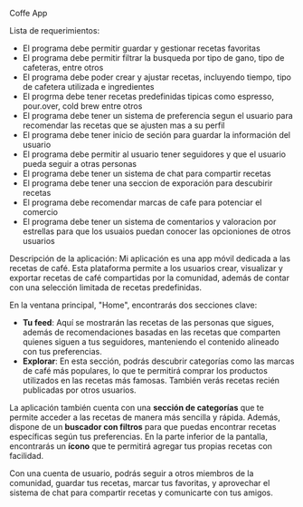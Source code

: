 Coffe App

Lista de requerimientos: 
- El programa debe permitir guardar y gestionar recetas favoritas
- El programa debe permitir filtrar la busqueda por tipo de gano, tipo de cafeteras, entre otros
- El programa debe poder crear y ajustar recetas, incluyendo tiempo, tipo de cafetera utilizada e ingredientes
- El progrma debe tener recetas predefinidas tipicas como espresso, pour.over, cold brew entre otros
- El programa debe tener un sistema de preferencia segun el usuario para recomendar las recetas que se ajusten mas a su perfil 
- El programa debe tener inicio de seción para guardar la información del usuario 
- El programa debe permitir al usuario tener seguidores y que el usuario pueda seguir a otras personas
- El programa debe tener un sistema de chat para compartir recetas
- El programa debe tener una seccion de exporación para descubirir recetas
- El programa debe recomendar marcas de cafe para potenciar el comercio 
- El programa debe tener un sistema de comentarios y valoracion por estrellas para que los usuaios puedan conocer las opcioniones de otros usuarios

Descripción de la aplicación:
Mi aplicación es una app móvil dedicada a las recetas de café. Esta plataforma permite a los usuarios crear, visualizar y exportar recetas de café compartidas por la comunidad, además de contar con una selección limitada de recetas predefinidas.

En la ventana principal, "Home", encontrarás dos secciones clave:
- **Tu feed**: Aquí se mostrarán las recetas de las personas que sigues, además de recomendaciones basadas en las recetas que comparten quienes siguen a tus seguidores, manteniendo el contenido alineado con tus preferencias.
- **Explorar**: En esta sección, podrás descubrir categorías como las marcas de café más populares, lo que te permitirá comprar los productos utilizados en las recetas más famosas. También verás recetas recién publicadas por otros usuarios.

La aplicación también cuenta con una **sección de categorías** que te permite acceder a las recetas de manera más sencilla y rápida. Además, dispone de un **buscador con filtros** para que puedas encontrar recetas específicas según tus preferencias. En la parte inferior de la pantalla, encontrarás un **ícono** que te permitirá agregar tus propias recetas con facilidad.

Con una cuenta de usuario, podrás seguir a otros miembros de la comunidad, guardar tus recetas, marcar tus favoritas, y aprovechar el sistema de chat para compartir recetas y comunicarte con tus amigos.

